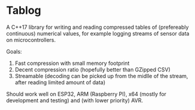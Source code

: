 # Tablog

A C++17 library for writing and reading compressed tables of (prefereably
continuous) numerical values, for example logging streams of sensor data on microcontrollers.

Goals:
1. Fast compression with small memory footprint
2. Decent compression ratio (hopefully better than GZipped CSV)
3. Streamable (decoding can be picked up from the midlle of the stream, after reading limited amount of data)

Should work well on ESP32, ARM (Raspberry PI), x64 (mostly for development and testing) and (with lower priority) AVR.
